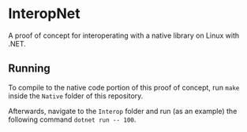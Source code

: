 # InteropNet

A proof of concept for interoperating with a native library on Linux with .NET.

## Running

To compile to the native code portion of this proof of concept, run `make`
inside the `Native` folder of this repository.

Afterwards, navigate to the `Interop` folder and run (as an example) the
following command `dotnet run -- 100`.
